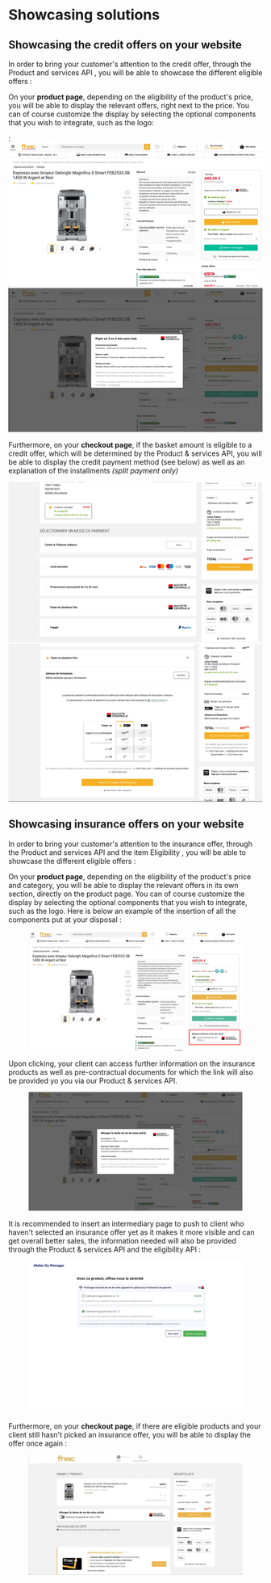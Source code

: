 # Showcasing solutions

## Showcasing the credit offers on your website

In order to bring your customer's attention to the credit offer, through the Product and services API , you will be able to showcase the different eligible offers :&#x20;

On your **product page**, depending on the eligibility of the product's price, you will be able to display the relevant offers, right next to the price. You can of course customize the display by selecting the optional components that you wish to integrate, such as the logo: &#x20;

&#x20;: ![](<../.gitbook/assets/image (4).png>)![](<../.gitbook/assets/image (3) (1).png>)

Furthermore, on your **checkout page**, if the basket amount is eligible to a credit offer, which will be determined by the Product & services API, you will be able to display the credit payment method (see below) as well as an explanation of the installments _(split payment only)_&#x20;

![](<../.gitbook/assets/image (3).png>)![](<../.gitbook/assets/image (1) (1).png>)



## Showcasing insurance offers on your website

In order to bring your customer's attention to the insurance offer, through the Product and services API and the item Eligibility , you will be able to showcase the different eligible offers :&#x20;

On your **product page**, depending on the eligibility of the product's price and category, you will be able to display the relevant offers in its own section, directly on the product page. You can of course customize the display by selecting the optional components that you wish to integrate, such as the logo. Here is below an example of the insertion of all the components put at your disposal : &#x20;

<figure><img src="../.gitbook/assets/Picture1.png" alt=""><figcaption></figcaption></figure>

Upon clicking, your client can access further information on the insurance products as well as pre-contractual documents for which the link will also be provided yo you via our Product & services API.

<figure><img src="../.gitbook/assets/Picture2.png" alt=""><figcaption></figcaption></figure>

It is recommended to insert an intermediary page to push to client who haven't selected an insurance offer yet as it makes it more visible and can get overall better sales, the information needed will also be provided through the Product & services API and the eligibility API :&#x20;

<figure><img src="../.gitbook/assets/MicrosoftTeams-image (7).png" alt=""><figcaption></figcaption></figure>

Furthermore, on your **checkout page**, if there are eligible products and your client still hasn't picked an insurance offer, you will be able to display the offer once again :&#x20;

<figure><img src="../.gitbook/assets/Picture3.png" alt=""><figcaption></figcaption></figure>

